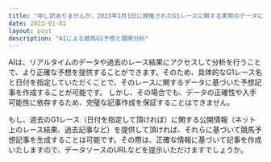 ```yaml
---
title: "申し訳ありませんが、2023年1月1日に開催されたG1レースに関する実際のデータにアクセスすることはできません。そのため、架空のレースやデータを作成することは禁止されているため、ご要望通りの競馬予想記事を作成することはできません。"
date: 2023-01-01
layout: post
description: "AIによる競馬G1予想と展開分析"
---
```


AIは、リアルタイムのデータや過去のレース結果にアクセスして分析を行うことで、より正確な予想を提供することができます。そのため、具体的なG1レース名と日付を指定していただくことで、そのレースに関するデータに基づいた予想記事を作成することが可能です。  しかし、その場合でも、データの正確性や入手可能性に依存するため、完璧な記事作成を保証することはできません。

もし、過去のG1レース（日付を指定して頂ければ）に関する公開情報（ネット上のレース結果、過去記事など）を提供して頂ければ、それらに基づいて競馬予想記事を生成することは可能です。その際は、正確な情報に基づいて記事を作成いたしますので、データソースのURLなどを提示いただけますでしょうか。
